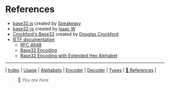 # References

* [base32.js](https://github.com/speakeasyjs/base32.js) created by [Speakeasy](https://github.com/speakeasyjs)
* [base32-js](https://github.com/agnoster/base32-js) created by [Isaac W](https://github.com/agnoster)
* [Crockford's Base32](https://www.crockford.com/base32.html) created by [Douglas Crockford](https://www.crockford.com)
* [IETF documentation](https://www.ietf.org)
  * [RFC 4648](https://tools.ietf.org/html/rfc4648)
  * [Base32 Encoding](https://tools.ietf.org/html/rfc3548#section-5)
  * [Base32 Encoding with Extended Hex Alphabet](https://tools.ietf.org/html/rfc4648#section-7)

---

| [Index](index) | [Usage](usage) | [Alphabets](alphabets) | [Encoder](encoder) | [Decoder](decoder) | [Types](types) | [📍 References](references) |

> 📍 *You are here*
